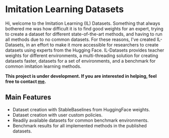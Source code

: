 # Imitation Learning Datasets

Hi, welcome to the Imitation Learning (IL) Datasets. 
Something that always bothered me was how difficult it is to find good weights for an expert, trying to create a dataset for different state-of-the-art methods, and having to run all methods due to no common datasets. 
For these reasons, I've created IL-Datasets, in an effort to make it more accessible for researchers to create datasets using experts from the Hugging Face.
IL-Datasets provides teacher weights for different environments, a multi-threading solution for creating datasets faster, datasets for a set of environments, and a benchmark for common imitation learning methods.

**This project is under development. If you are interested in helping, feel free to contact [me](https://nathangavenski.github.io/).**

## Main Features

* Dataset creation with StableBaselines from HuggingFace weights.
* Dataset creation with user custom policies.
* Readily available datasets for common benchmark environments.
* Benchmark results for all implemented methods in the published datasets.
